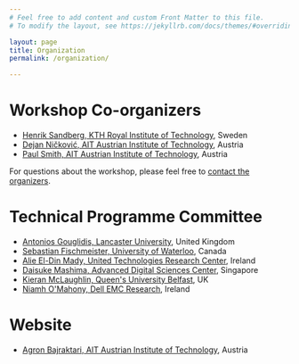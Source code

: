 ```yaml
---
# Feel free to add content and custom Front Matter to this file.
# To modify the layout, see https://jekyllrb.com/docs/themes/#overriding-theme-defaults

layout: page
title: Organization
permalink: /organization/

---
```


# Workshop Co-organizers
* [Henrik Sandberg, KTH Royal Institute of Technology](https://people.kth.se/~hsan/), Sweden
* [Dejan Ničković, AIT Austrian Institute of Technology](https://www.ait.ac.at/ueber-das-ait/researcher-profiles/?tx_aitprofile_pi1%5Bname%5D=Nickovic-Dejan), Austria
* [Paul Smith, AIT Austrian Institute of Technology](https://psmth.github.io/), Austria

For questions about the workshop, please feel free to [contact the organizers](mailto:paul.smith@ait.ac.at).

# Technical Programme Committee

* [Antonios Gouglidis, Lancaster University](http://www.lancaster.ac.uk/scc/about-us/people/antonios-gouglidis), United Kingdom
* [Sebastian Fischmeister, University of Waterloo](https://uwaterloo.ca/embedded-software-group/people-profiles/sebastian-fischmeister), Canada
* [Alie El-Din Mady, United Technologies Research Center](https://www.researchgate.net/profile/Alie_El_Din_Mady), Ireland
* [Daisuke Mashima, Advanced Digital Sciences Center](https://adsc.illinois.edu/people/daisuke-mashima), Singapore
* [Kieran McLaughlin, Queen's University Belfast](https://pure.qub.ac.uk/portal/en/persons/kieran-mclaughlin(31c4903b-a883-4ccd-8d7c-921e0612a887).html), UK
* [Niamh O'Mahony, Dell EMC Research](https://www.linkedin.com/in/nmomahony/), Ireland

# Website
* [Agron Bajraktari, AIT Austrian Institute of Technology](https://be.linkedin.com/in/bajraktari-agron-94400b141), Austria
